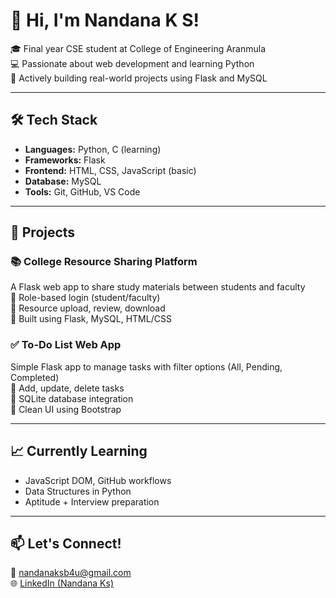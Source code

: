 # 👋 Hi, I'm Nandana K S!

🎓 Final year CSE student at College of Engineering Aranmula  
💻 Passionate about web development and learning Python  
🚀 Actively building real-world projects using Flask and MySQL  

---

## 🛠️ Tech Stack
- **Languages:** Python, C (learning)
- **Frameworks:** Flask
- **Frontend:** HTML, CSS, JavaScript (basic)
- **Database:** MySQL
- **Tools:** Git, GitHub, VS Code

---

## 📌 Projects

### 📚 College Resource Sharing Platform  
A Flask web app to share study materials between students and faculty  
🔹 Role-based login (student/faculty)  
🔹 Resource upload, review, download  
🔹 Built using Flask, MySQL, HTML/CSS

### ✅ To-Do List Web App  
Simple Flask app to manage tasks with filter options (All, Pending, Completed)  
🔹 Add, update, delete tasks  
🔹 SQLite database integration  
🔹 Clean UI using Bootstrap

---

## 📈 Currently Learning
- JavaScript DOM, GitHub workflows
- Data Structures in Python
- Aptitude + Interview preparation

---

## 📫 Let's Connect!
📧 [nandanaksb4u@gmail.com](mailto:nandanaksb4u@gmail.com)  
🌐 [LinkedIn (Nandana Ks)](www.linkedin.com/in/nandana-ks-28104725a) 
  

